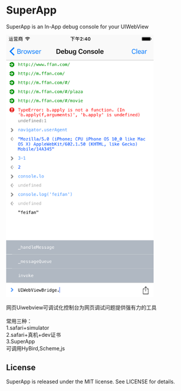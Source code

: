 # SuperApp
SuperApp is an In-App debug console for your UIWebView
 

<img src="https://github.com/LarryPage/WebViewConsole/blob/master/snapshot1.png" alt="snapshot1.png" width="400"/>

网页Uiwebview可调试化控制台为网页调试问题提供强有力的工具<br>
<br>
常用三种：<br>
1.safari+simulator<br>
2.safari+真机+dev证书<br>
3.SuperApp<br>
可调用HyBird,Scheme,js<br>


## License

SuperApp is released under the MIT license. See LICENSE for details.


